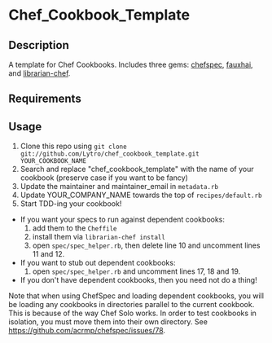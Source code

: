 Chef_Cookbook_Template
==========

Description
-----------
A template for Chef Cookbooks. Includes three gems: [chefspec](https://github.com/acrmp/chefspec), [fauxhai](https://github.com/customink/fauxhai), and [librarian-chef](https://github.com/applicationsonline/librarian).

Requirements
------------


Usage
-----
1. Clone this repo using `git clone git://github.com/Lytro/chef_cookbook_template.git YOUR_COOKBOOK_NAME`
2. Search and replace "chef_cookbook_template" with the name of your cookbook (preserve case if you want to be fancy)
3. Update the maintainer and maintainer_email in `metadata.rb`
4. Update YOUR_COMPANY_NAME towards the top of `recipes/default.rb`
5. Start TDD-ing your cookbook!

* If you want your specs to run against dependent cookbooks:
    1. add them to the `Cheffile`
    2. install them via `librarian-chef install`
    3. open `spec/spec_helper.rb`, then delete line 10 and uncomment lines 11 and 12.
* If you want to stub out dependent cookbooks:
    1. open `spec/spec_helper.rb` and uncomment lines 17, 18 and 19.
* If you don't have dependent cookbooks, then you need not do a thing!

Note that when using ChefSpec and loading dependent cookbooks, you will be loading any cookbooks in directories parallel
to the current cookbook. This is because of the way Chef Solo works. In order to test cookbooks in isolation, you must move
them into their own directory. See https://github.com/acrmp/chefspec/issues/78.
